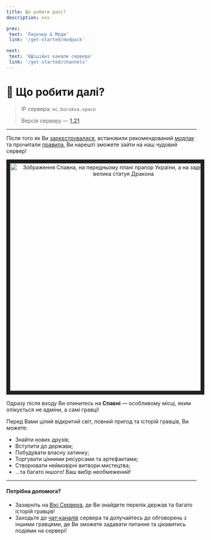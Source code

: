 ```yaml
---
title: Що робити далі?
description: ххх

prev:
 text: 'Лаунчер & Моди'
 link: '/get-started/modpack'

next:
 text: 'Офіційні канали сервера'
 link: '/get-started/channels'
---
```


# 🛝 Що робити далі?
>IP сервера: `mc.borukva.space`
>
>Версія серверу — <ins>**1.21**</ins>
<hr>

Після того як Ви [зарєєструвалися](./sign-up), встановили рекомендований [модпак](./modpack) та прочитали [правила](./rules), Ви нарешті зможете зайти на
наш чудовий сервер!

<center><img src="/images/get-started/spawn.avif" style="border:10px solid #202025" width="600" alt="Зображення Спавна, на передньому плані прапор України, а на задньому плані велика статуя Дракона"></img></center>

Одразу після входу Ви опинитесь на **Спавні** — особливому місці, яким опікується не адміни, а самі гравці!

Перед Вами цілий відкритий світ, повний пригод та історій гравців, Ви можете:
* Знайти нових друзів;
* Вступити до держави;
* Побудувати власну хатинку;
* Торгувати цінними ресурсами та артефактами;
* Створювати неймовірні витвори мистецтва;
* ...та багато іншого! Ваш вибір необмежений!

<hr>

#### Потрібна допомога?
* Зазирніть на [Вікі Сервера](https://tsebuleve.wiki.gg/uk/wiki/Вікі_Цебулеве), де Ви знайдете перелік держав та багато історій гравців!
* Заходьте до [чат-каналів](./channels) сервера та долучайтесь до обговорень з іншими гравцями, де Ви зможете задавати питання та цікавитись подіями на сервері!